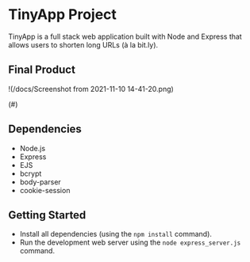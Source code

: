 # TinyApp Project

TinyApp is a full stack web application built with Node and Express that allows users to shorten long URLs (à la bit.ly).

## Final Product

!(/docs/Screenshot from 2021-11-10 14-41-20.png)

(#)

## Dependencies

- Node.js
- Express
- EJS
- bcrypt
- body-parser
- cookie-session

## Getting Started

- Install all dependencies (using the `npm install` command).
- Run the development web server using the `node express_server.js` command.

